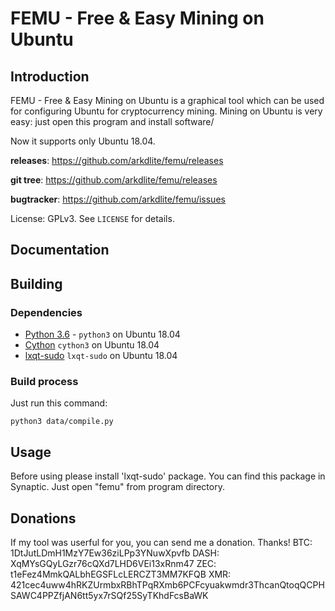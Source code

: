 # FEMU - Free & Easy Mining on Ubuntu


## Introduction

FEMU - Free & Easy Mining on Ubuntu is a graphical tool which can be used for
configuring Ubuntu for cryptocurrency mining. Mining on Ubuntu is very easy:
just open this program and install software/

Now it supports only Ubuntu 18.04.


**releases**: https://github.com/arkdlite/femu/releases

**git tree**: https://github.com/arkdlite/femu/releases

**bugtracker**: https://github.com/arkdlite/femu/issues


License: GPLv3.  See `LICENSE` for details.


## Documentation

## Building

### Dependencies

* [Python 3.6](https://python.org/) - `python3` on Ubuntu 18.04
* [Cython](http://cython.org/) `cython3` on Ubuntu 18.04
* [lxqt-sudo](https://github.com/lxqt/lxqt-sudo) `lxqt-sudo` on Ubuntu 18.04

### Build process

Just run this command:

`python3 data/compile.py`


## Usage

Before using please install 'lxqt-sudo' package. You can find this
package in Synaptic.
Just open "femu" from program directory.

## Donations

If my tool was userful for you, you can send me a donation. Thanks!
BTC: 1DtJutLDmH1MzY7Ew36ziLPp3YNuwXpvfb
DASH: XqMYsGQyLGzr76cQXd7LHD6VEi13xRnm47
ZEC: t1eFez4MmkQALbhEGSFLcLERCZT3MM7KFQB
XMR: 421cec4uww4hRKZUrmbxRBhTPqRXmb6PCFcyuakwmdr3ThcanQtoqQCPHSAWC4PPZfjAN6tt5yx7rSQf25SyTKhdFcsBaWK

